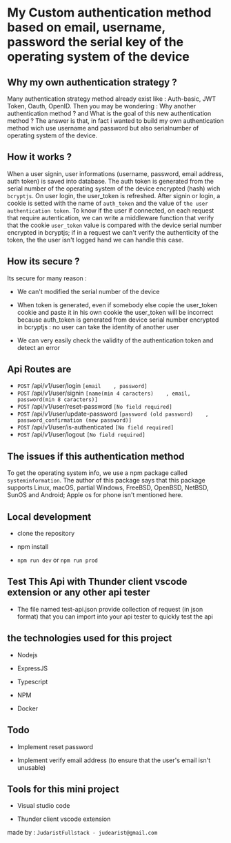 # My Custom authentication method based on email, username, password the serial key of the operating system of the device

## Why my own authentication strategy ?

Many authentication strategy method already exist like : Auth-basic, JWT Token, Oauth, OpenID. Then you may be wondering : Why another authentication method ? and What is the goal of this new authentication method ?
The answer is that, in fact i wanted to build my own authentication method wich use username and password but also serialnumber of operating system of the device.

## How it works ?

When a user signin, user informations (username, password, email address, auth token) is saved into database. The auth token is generated from the serial number of the operating system of the device encrypted (hash) wich `bcryptjs`. On user login, the user_token is refreshed. After signin or login, a cookie is setted with the name of `auth_token` and the value of `the user authentication token`. To know if the user if connected, on each request that require autentication, we can write a middleware function that verify that the cookie `user_token` value is compared with the device serial number encrypted in bcryptjs; if in a request we can't verify the authenticity of the token, the the user isn't logged hand we can handle this case.

## How its secure ?

Its secure for many reason :

- We can't modified the serial number of the device

- When token is generated, even if somebody else copie the user_token cookie and paste it in his own cookie the user_token will be incorrect because auth_token is generated from device serial number encrypted in bcryptjs : no user can take the identity of another user

- We can very easily check the validity of the authentication token and detect an error

## Api Routes are

- `POST`  /api/v1/user/login    `[email    , password]`
- `POST`  /api/v1/user/signin   `[name(min 4 caracters)    , email, password(min 8 caracters)]`
- `POST`  /api/v1/user/reset-password   `[No field required]`
- `POST`  /api/v1/user/update-password  `[password (old password)    , password_confirmation (new password)]`
- `POST`  /api/v1/user/is-authenticated `[No field required]`
- `POST`  /api/v1/user/logout   `[No field required]`

## The issues if this authentication method

To get the operating system info, we use a npm package called `systeminformation`. The author of this package says that this package supports Linux, macOS, partial Windows, FreeBSD, OpenBSD, NetBSD, SunOS and Android; Apple os for phone isn't mentioned here.

## Local development

- clone the repository

- npm install

- `npm run dev` or `npm run prod`

## Test This Api with Thunder client vscode extension or any other api tester

- The file named test-api.json provide collection of request (in json format) that you can import into your api tester to quickly test the api

## the technologies used for this project

- Nodejs

- ExpressJS

- Typescript

- NPM

- Docker

## Todo

- Implement reset password

- Implement verify email address (to ensure that the user's email isn't unusable)

## Tools for this mini project

- Visual studio code

- Thunder client vscode extension

made by : `JudaristFullstack - judearist@gmail.com`
